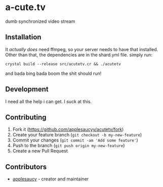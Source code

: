 # a-cute.tv

dumb synchronized video stream

## Installation

It _actually does_ need ffmpeg, so your server needs to have that installed. Other than that, the dependencies are in the shard.yml file.
simply run:
```
crystal build --release src/acutetv.cr && ./acutetv
```
and bada bing bada boom the shit should run!

## Development

I need all the help i can get. I suck at this.

## Contributing

1. Fork it (<https://github.com/applesaucyy/acutetv/fork>)
2. Create your feature branch (`git checkout -b my-new-feature`)
3. Commit your changes (`git commit -am 'Add some feature'`)
4. Push to the branch (`git push origin my-new-feature`)
5. Create a new Pull Request

## Contributors

- [applesaucy](https://github.com/applesaucyy) - creator and maintainer
